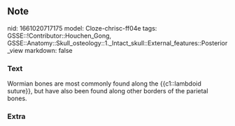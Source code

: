 ## Note
nid: 1661020717175
model: Cloze-chrisc-ff04e
tags: GSSE::!Contributor::Houchen_Gong, GSSE::Anatomy::Skull_osteology::1._Intact_skull::External_features::Posterior_view
markdown: false

### Text
Wormian bones are most commonly found along the {{c1::lambdoid suture}}, but have also been found along other borders of the parietal bones.

### Extra


